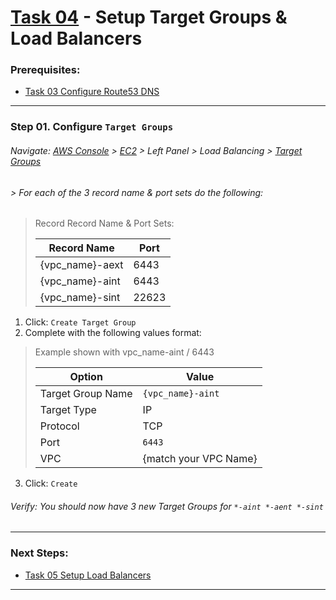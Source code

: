 # [Task 04](../tasks/target-groups/) - Setup Target Groups & Load Balancers
### Prerequisites:
  + [Task 03 Configure Route53 DNS]
--------------------------------------------------------------------------------
### Step 01\. Configure `Target Groups`
###### Navigate: [AWS Console] > [EC2] > Left Panel > Load Balancing > [Target Groups]
######  > For each of the 3 record name & port sets do the following:
> Record Record Name & Port Sets:
>    
>   | Record Name     | Port  |
>   |-----------------|-------|
>   | {vpc_name}-aext |  6443 |
>   | {vpc_name}-aint |  6443 |
>   | {vpc_name}-sint | 22623 |
>

  1. Click: `Create Target Group`
  2. Complete with the following values format:
> Example shown with vpc_name-aint / 6443
>    
>   | Option            | Value                 |
>   |-------------------|-----------------------|
>   | Target Group Name | `{vpc_name}-aint`     |
>   | Target Type       | IP                    |
>   | Protocol          | TCP                   |
>   | Port              | `6443`                |
>   | VPC               | {match your VPC Name} |
>

  3. Click: `Create`
###### Verify: You should now have 3 new Target Groups for ` *-aint *-aent *-sint `
    
---------------------------------------------------------------------------------
### Next Steps:
  + [Task 05 Setup Load Balancers]
--------------------------------------------------------------------------------
[Task 03 Configure Route53 DNS]:../manual/03_Route53DNS.md
[Task 05 Setup Load Balancers]:../manual/05_LoadBalancers.md
[EC2]:https://console.amazonaws-us-gov.com/ec2/home
[AWS Console]:https://console.amazonaws-us-gov.com/console/home
[Target Groups]:https://console.amazonaws-us-gov.com/ec2/home#TargetGroups
[Load Balancers]:https://console.amazonaws-us-gov.com/ec2/v2/home#LoadBalancers
